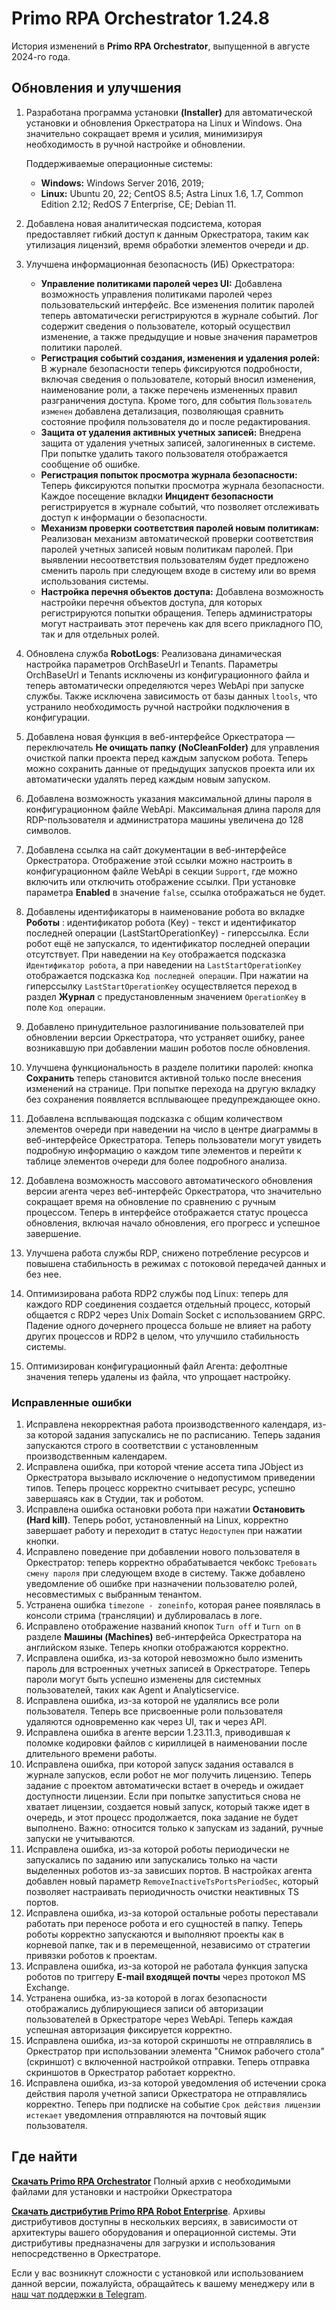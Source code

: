 # Primo RPA Orchestrator 1.24.8

История изменений в **Primo RPA Orchestrator**, выпущенной в августе 2024-го года. 

## Обновления и улучшения

1. Разработана программа установки **(Installer)** для автоматической установки и обновления Оркестратора на Linux и Windows. Она значительно сокращает время и усилия, минимизируя необходимость в ручной настройке и обновлении.
 
   Поддерживаемые операционные системы:
   - **Windows:** Windows Server 2016, 2019;
   - **Linux:** Ubuntu 20, 22; CentOS 8.5; Astra Linux 1.6, 1.7, Common Edition 2.12; RedOS 7 Enterprise, CE; Debian 11.

1. Добавлена новая аналитическая подсистема, которая предоставляет гибкий доступ к данным Оркестратора, таким как утилизация лицензий, время обработки элементов очереди и др. 

2. Улучшена информационная безопасность (ИБ) Оркестратора:
   - **Управление политиками паролей через UI:** Добавлена возможность управления политиками паролей через пользовательский интерфейс. Все изменения политик паролей теперь автоматически регистрируются в журнале событий. Лог содержит сведения о пользователе, который осуществил изменение, а также предыдущие и новые значения параметров политики паролей.
   - **Регистрация событий создания, изменения и удаления ролей:** В журнале безопасности теперь фиксируются подробности, включая сведения о пользователе, который вносил изменения, наименование роли, а также перечень измененных правил разграничения доступа. Кроме того, для события `Пользователь изменен` добавлена детализация, позволяющая сравнить состояние профиля пользователя до и после редактирования.
   - **Защита от удаления активных учетных записей:** Внедрена защита от удаления учетных записей, залогиненных в системе. При попытке удалить такого пользователя отображается сообщение об ошибке.
   - **Регистрация попыток просмотра журнала безопасности:** Теперь фиксируются попытки просмотра журнала безопасности. Каждое посещение вкладки **Инцидент безопасности** регистрируется в журнале событий, что позволяет отслеживать доступ к информации о безопасности.
   - **Механизм проверки соответствия паролей новым политикам:** Реализован механизм автоматической проверки соответствия паролей учетных записей новым политикам паролей. При выявлении несоответствия пользователям будет предложено сменить пароль при следующем входе в систему или во время использования системы.
   - **Настройка перечня объектов доступа:** Добавлена возможность настройки перечня объектов доступа, для которых регистрируются попытки обращения. Теперь администраторы могут настраивать этот перечень как для всего прикладного ПО, так и для отдельных ролей.

3. Обновлена служба **RobotLogs**: Реализована динамическая настройка параметров OrchBaseUrl и Tenants. Параметры OrchBaseUrl и Tenants исключены из конфигурационного файла и теперь автоматически определяются через WebApi при запуске службы. Также исключена зависимость от базы данных `ltools`, что устранило необходимость ручной настройки подключения в конфигурации.

4. Добавлена новая функция в веб-интерфейсе Оркестратора — переключатель **Не очищать папку (NoCleanFolder)** для управления очисткой папки проекта перед каждым запуском робота. Теперь можно сохранить данные от предыдущих запусков проекта или их автоматически удалять перед каждым новым запуском.

5. Добавлена возможность указания максимальной длины пароля в конфигурационном файле WebApi. Максимальная длина пароля для RDP-пользователя и администратора машины увеличена до 128 символов.

6. Добавлена ссылка на сайт документации в веб-интерфейсе Оркестратора. Отображение этой ссылки можно настроить в конфигурационном файле WebApi в секции `Support`, где можно включить или отключить отображение ссылки. При установке параметра **Enabled** в значение `false`, ссылка отображаться не будет.

7. Добавлены идентификаторы в наименование робота во вкладке **Роботы** : идентификатор робота (Key) - текст и идентификатор последней операции (LastStartOperationKey) - гиперссылка. 
Если робот ещё не запускался, то идентификатор последней операции отсутствует. 
При наведении на `Key` отображается подсказка `Идентификатор робота`, а при наведении на `LastStartOperationKey` отображается подсказка `Код последней операции`. 
При нажатии на гиперссылку `LastStartOperationKey` осуществляется переход в раздел **Журнал** с предустановленным значением `OperationKey` в поле `Код операции`.

8. Добавлено принудительное разлогинивание пользователей при обновлении версии Оркестратора, что устраняет ошибку, ранее возникавшую при добавлении машин роботов после обновления.

9. Улучшена функциональность в разделе политики паролей: кнопка **Сохранить** теперь становится активной только после внесения изменений на странице. При попытке перехода на другую вкладку без сохранения появляется всплывающее предупреждающее окно.

10. Добавлена всплывающая подсказка с общим количеством элементов очереди при наведении на число в центре диаграммы в веб-интерфейсе Оркестратора. Теперь пользователи могут увидеть подробную информацию о каждом типе элементов и перейти к таблице элементов очереди для более подробного анализа.

11. Добавлена возможность массового автоматического обновления версии агента через веб-интерфейс Оркестратора, что значительно сокращает время на обновление по сравнению с ручным процессом. Теперь в интерфейсе отображается статус процесса обновления, включая начало обновления, его прогресс и успешное завершение.

12. Улучшена работа службы RDP, снижено потребление ресурсов и повышена стабильность в режимах с потоковой передачей данных и без нее.

13. Оптимизирована работа RDP2 службы под Linux: теперь для каждого RDP соединения создается отдельный процесс, который общается с RDP2 через Unix Domain Socket с использованием GRPC. Падение одного дочернего процесса больше не влияет на работу других процессов и RDP2 в целом, что улучшило стабильность системы.

14. Оптимизирован конфигурационный файл Агента: дефолтные значения теперь удалены из файла, что упрощает настройку.


### Исправленные ошибки


1. Исправлена некорректная работа производственного календаря, из-за которой задания запускались не по расписанию. Теперь задания запускаются строго в соответствии с установленным производственным календарем.
1. Исправлена ошибка, при которой чтение ассета типа JObject из Оркестратора вызывало исключение о недопустимом приведении типов. Теперь процесс корректно считывает ресурс, успешно завершаясь как в Студии, так и роботом.
1. Исправлена ошибка остановки робота при нажатии **Остановить (Hard kill)**. Теперь робот, установленный на Linux, корректно завершает работу и переходит в статус `Недоступен` при нажатии кнопки.
1. Исправлено поведение при добавлении нового пользователя в Оркестратор: теперь корректно обрабатывается чекбокс `Требовать смену пароля` при следующем входе в систему. Также добавлено уведомление об ошибке при назначении пользователю ролей, несовместимых с выбранным тенантом.
1. Устранена ошибка `timezone - zoneinfo`, которая ранее появлялась в консоли стрима (трансляции) и дублировалась в логе.
1. Исправлено отображение названий кнопок `Turn off` и `Turn on` в разделе **Машины (Machines)** веб-интерфейса Оркестратора на английском языке. Теперь кнопки отображаются корректно.
1. Исправлена ошибка, из-за которой невозможно было изменить пароль для встроенных учетных записей в Оркестраторе. Теперь пароли могут быть успешно изменены для системных пользователей, таких как Agent и Analyticservice.
1. Исправлена ошибка, из-за которой не удалялись все роли пользователя. Теперь все присвоенные роли пользователя удаляются одновременно как через UI, так и через API. 
1. Исправлена ошибка в агенте версии 1.23.11.3, приводившая к поломке кодировки файлов с кириллицей в наименовании после длительного времени работы.
1. Исправлена ошибка, при которой запуск задания оставался в журнале запусков, если робот не мог получить лицензию. Теперь задание с проектом автоматически встает в очередь и ожидает доступности лицензии. Если при попытке запуститься снова не хватает лицензии, создается новый запуск, который также идет в очередь, и этот процесс продолжается, пока задание не будет выполнено. Важно: относится только к запускам из заданий, ручные запуски не учитываются. 
1. Исправлена ошибка, из-за которой роботы периодически не запускались по заданию или запускались только на части выделенных роботов из-за зависших портов. В настройках агента добавлен новый параметр `RemoveInactiveTsPortsPeriodSec`, который позволяет настраивать периодичность очистки неактивных TS портов.
1. Исправлена ошибка, из-за которой остальные роботы переставали работать при переносе робота и его сущностей в папку. Теперь роботы корректно запускаются и выполняют проекты как в корневой папке, так и в перемещенной, независимо от стратегии привязки роботов к проектам.
1. Исправлена ошибка, из-за которой не работала функция запуска роботов по триггеру **E-mail входящей почты** через протокол MS Exchange.
1. Устранена ошибка, из-за которой в логах безопасности отображались дублирующиеся записи об авторизации пользователей в Оркестраторе через WebApi. Теперь каждая успешная авторизация фиксируется корректно.
1. Исправлена ошибка, из-за которой скриншоты не отправлялись в Оркестратор при использовании элемента "Снимок рабочего стола" (скриншот) с включенной настройкой отправки. Теперь отправка скриншотов в Оркестратор работает корректно.
1. Исправлена ошибка, из-за которой уведомления об истечении срока действия пароля учетной записи Оркестратора не отправлялись корректно. Теперь при подписке на событие `Срок действия лицензии истекает` уведомления отправляются на почтовый ящик пользователя.


## Где найти

[**Скачать Primo RPA Orchestrator**](https://disk.primo-rpa.ru/index.php/s/t9BHBjR6PP06Yax?path=%2FRelease%2FOrchestrator)
Полный архив с необходимыми файлами для установки и настройки Оркестратора

[**Скачать дистрибутив Primo RPA Robot Enterprise**](https://disk.primo-rpa.ru/index.php/s/t9BHBjR6PP06Yax?path=%2FRelease%2FRobot). 
Архивы дистрибутивов доступны в нескольких версиях, в зависимости от архитектуры вашего оборудования и операционной системы. Эти дистрибутивы предназначены для загрузки и использования непосредственно в Оркестраторе.


Если у вас возникнут сложности с установкой или использованием данной версии, пожалуйста, обращайтесь к вашему менеджеру или в [наш чат поддержки в Telegram](https://t.me/primo_RPA_chat).




